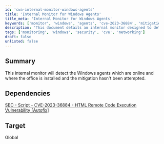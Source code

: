```yaml
---
id: 'cwa-internal-monitor-windows-agents'
title: 'Internal Monitor for Windows Agents'
title_meta: 'Internal Monitor for Windows Agents'
keywords: ['monitor', 'windows', 'agents', 'cve-2023-36884', 'mitigation']
description: 'This document details an internal monitor designed to detect online Windows agents where the office is installed, and where mitigation efforts for vulnerabilities have not been attempted.'
tags: ['monitoring', 'windows', 'security', 'cve', 'networking']
draft: false
unlisted: false
---
```

## Summary

This internal monitor will detect the Windows agents which are online and where the office is installed and the mitigation hasn't been attempted.

## Dependencies

[SEC - Script - CVE-2023-36884 - HTML Remote Code Execution Vulnerability [Autofix]](https://proval.itglue.com/DOC-5078775-13385531)

## Target

Global



